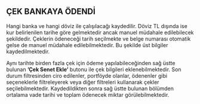 ## ÇEK BANKAYA ÖDENDİ 
Hangi banka ve hangi döviz ile çalışılacağı kaydedilir. Döviz TL dışında ise kur belirlenilen tarihe göre gelmektedir ancak manuel müdahale edilebilecek şekildedir.  Çeklerin ödeneceği tarih seçilmekte ve belge numarası otomatik gelse de manuel müdahale edilebilmektedir. Bu şekilde üst bilgiler kaydedilmektedir.

Aynı tarihte birden fazla çek için ödeme yapılabileceğinden sağ üstte bulunan **’Çek Senet Ekle’** butonu ile çek bilgileri eklenebilmektedir. Son durum filtresinden ciro edilenler, portföyde olanlar, ödenenler gibi seçeneklerle filtreleyerek veya diğer filtreleri kullanarak çekler seçilebilmektedir. Kaydedildikten sonra sağ üstte bulunan bölümden ortalama vade tarihi ve toplam ödenecek miktar görülebilmektedir. 
